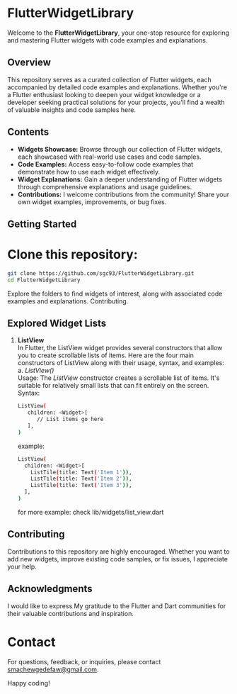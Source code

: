 # FlutterWidgetLibrary

Welcome to the **FlutterWidgetLibrary**, your one-stop resource for exploring and mastering Flutter widgets with code examples and explanations.

## Overview

This repository serves as a curated collection of Flutter widgets, each accompanied by detailed code examples and explanations. Whether you're a Flutter enthusiast looking to deepen your widget knowledge or a developer seeking practical solutions for your projects, you'll find a wealth of valuable insights and code samples here.

## Contents

- **Widgets Showcase:** Browse through our collection of Flutter widgets, each showcased with real-world use cases and code samples.
- **Code Examples:** Access easy-to-follow code examples that demonstrate how to use each widget effectively.
- **Widget Explanations:** Gain a deeper understanding of Flutter widgets through comprehensive explanations and usage guidelines.
- **Contributions:** I welcome contributions from the community! Share your own widget examples, improvements, or bug fixes.

## Getting Started

# Clone this repository:

   ```bash
   git clone https://github.com/sgc93/FlutterWidgetLibrary.git
   cd FlutterWidgetLibrary
   ```

Explore the folders to find widgets of interest, along with associated code examples and explanations.
Contributing.

## Explored Widget Lists

1. **ListView** <br>
   In Flutter, the ListView widget provides several constructors that allow you to create scrollable lists of items. Here are the four main constructors of ListView along with their usage, syntax, and examples: <br>
   a. _ListView()_ <br>
      Usage: The *ListView* constructor creates a scrollable list of items. It's suitable for relatively small lists that can fit entirely on the screen. <br>
      Syntax:
      ```bash
      ListView(
         children: <Widget>[
            // List items go here
         ],
      )
      ```
      example:
   ```bash
   ListView(
     children: <Widget>[
       ListTile(title: Text('Item 1')),
       ListTile(title: Text('Item 2')),
       ListTile(title: Text('Item 3')),
     ],
   )
   ```

   for more example: check lib/widgets/list_view.dart



## Contributing

Contributions to this repository are highly encouraged. Whether you want to add new widgets, improve existing code samples, or fix issues, I appreciate your help.

## Acknowledgments

I would like to express My gratitude to the Flutter and Dart communities for their valuable contributions and inspiration.

# Contact
For questions, feedback, or inquiries, please contact smachewgedefaw@gmail.com.

Happy coding!
